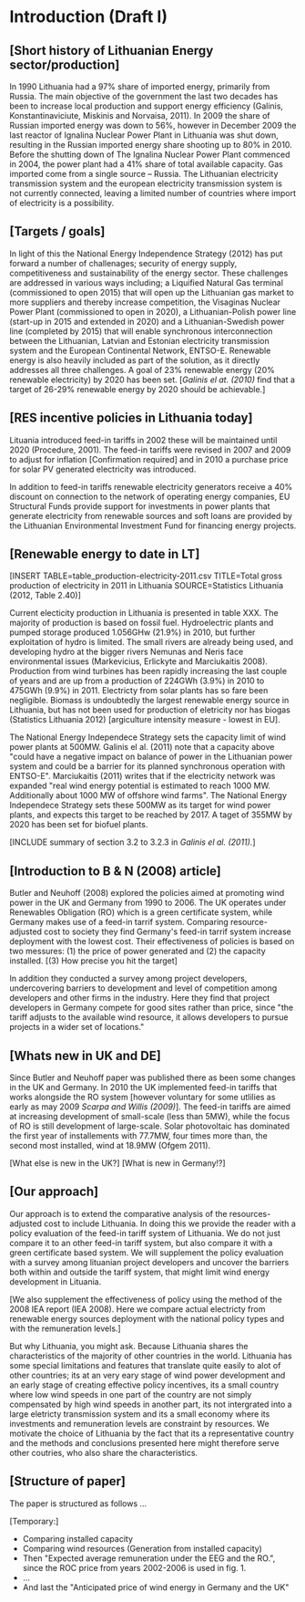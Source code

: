 # Introduction (Draft I)

## [Short history of Lithuanian Energy sector/production]
In 1990 Lithuania had a 97% share of imported energy, primarily from Russia. The main objective of the government the last two decades has been to increase local production and support energy efficiency (Galinis, Konstantinaviciute, Miskinis and Norvaisa, 2011). In 2009 the share of Russian imported energy was down to 56%, however in December 2009 the last reactor of Ignalina Nuclear Power Plant in Lithuania was shut down, resulting in the Russian imported energy share shooting up to 80% in 2010. Before the shutting down of The Ignalina Nuclear Power Plant commenced in 2004, the power plant had a 41% share of total available capacity. Gas imported come from a single source – Russia. The Lithuanian electricity transmission system and the european electricity transmission system is not currently connected, leaving a limited number of countries where import of electricity is a possibility.

## [Targets / goals]
In light of this the National Energy Independence Strategy (2012) has put forward a number of challenages; security of energy supply, competitiveness and sustainability of the energy sector. These challenges are addressed in various ways including; a Liquified Natural Gas terminal (commissioned to open 2015) that will open up the Lithuanian gas market to more suppliers and thereby increase competition, the Visaginas Nuclear Power Plant (commissioned to open in 2020), a Lithuanian-Polish power line (start-up in 2015 and extended in 2020) and a Lithuanian-Swedish power line (completed by 2015) that will enable synchronous interconnection between the Lithuanian, Latvian and Estonian electricity transmission system and the European Continental Network, ENTSO-E. 
Renewable energy is also heavily included as part of the solution, as it directly addresses all three challenges. A goal of 23% renewable energy (20% renewable electricity) by 2020 has been set. 
[*Galinis el at. (2010)* find that a target of 26-29% renewable energy by 2020 should be achievable.]

## [RES incentive policies in Lithuania today]
Lituania introduced feed-in tariffs in 2002 these will be maintained until 2020 (Procedure, 2001). The feed-in tariffs were revised in 2007 and 2009 to adjust for inflation [Confirmation required] and in 2010 a purchase price for solar PV generated electricity was introduced.

In addition to feed-in tariffs renewable electricity generators receive a 40% discount on connection to the network of operating energy companies, EU Structural Funds provide support for investments in power plants that generate electricity from renewable sources and soft loans are provided by the Lithuanian Environmental Investment Fund for financing energy projects.

## [Renewable energy to date in LT]
[INSERT TABLE=table_production-electricity-2011.csv TITLE=Total gross production of electricity in 2011 in Lithuania SOURCE=Statistics Lithuania (2012, Table 2.40)]

Current electicity production in Lithuania is presented in table XXX. The majority of production is based on fossil fuel. Hydroelectric plants and pumped storage produced 1.056GHw (21.9%) in 2010, but further exploitation of hydro is limited. The small rivers are already being used, and developing hydro at the bigger rivers Nemunas and Neris face environmental issues (Markevicius, Erlickyte and Marciukaitis 2008). Production from wind turbines has been rapidly increasing the last couple of years and are up from a production of 224GWh (3.9%) in 2010 to 475GWh (9.9%) in 2011. Electricty from solar plants has so fare been negligible. Biomass is undoubtedly the largest renewable energy source in Lithuania, but has not been used for production of eletricity nor has biogas (Statistics Lithuania 2012) [argiculture intensity measure - lowest in EU].

The National Energy Independece Strategy sets the capacity limit of wind power plants at 500MW. Galinis el al. (2011) note that a capacity above "could have a negative impact on balance of power in the Lithuanian power system and could be a barrier for its planned synchronous operation with ENTSO-E". Marciukaitis (2011) writes that if the electricity network was expanded "real wind energy potential is estimated to reach 1000 MW. Additionally about 1000 MW of offshore wind farms". The National Energy Independece Strategy sets these 500MW as its target for wind power plants, and expects this target to be reached by 2017. A taget of 355MW by 2020 has been set for biofuel plants.

[INCLUDE summary of section 3.2 to 3.2.3 in *Galinis el al. (2011).*]

## [Introduction to B & N (2008) article]
Butler and Neuhoff (2008) explored the policies aimed at promoting wind power in the UK and Germany from 1990 to 2006. The UK operates under Renewables Obligation (RO) which is a green certificate system, while Germany makes use of a feed-in tarrif system. Comparing resource-adjusted cost to society they find Germany's feed-in tarrif system increase deployment with the lowest cost. Their effectiveness of policies is based on two messures: (1) the price of power generated and (2) the capacity installed. [(3) How precise you hit the target]

In addition they conducted a survey among project developers, undercovering barriers to development and level of competition among developers and other firms in the industry. Here they find that project developers in Germany compete for good sites rather than price, since "the tariff adjusts to the available wind resource, it allows developers to pursue projects in a wider set of locations."

## [Whats new in UK and DE]
Since Butler and Neuhoff paper was published there as been some changes in the UK and Germany. 
In 2010 the UK implemented feed-in tariffs that works alongside the RO system [however voluntary for some utlilies as early as may 2009 *Scarpa and Willis (2009)*]. The feed-in tariffs are aimed at increasing development of small-scale (less than 5MW), while the focus of RO is still development of large-scale. Solar photovoltaic has dominated the first year of installements with 77.7MW, four times more than, the second most installed, wind at 18.9MW (Ofgem 2011).

[What else is new in the UK?]
[What is new in Germany!?]

## [Our approach]
Our approach is to extend the comparative analysis of the resources-adjusted cost to include Lithuania. In doing this we provide the reader with a policy evaluation of the feed-in tariff system of Lithuania. We do not just compare it to an other feed-in tariff system, but also compare it with a green certificate based system. We will supplement the policy evaluation with a survey among lituanian project developers and uncover the barriers both within and outside the tariff system, that might limit wind energy development in Lituania.

[We also supplement the effectiveness of policy using the method of the 2008 IEA report (IEA 2008). Here we compare actual electricty from renewable energy sources deployment with the national policy types and with the remuneration levels.]

But why Lithuania, you might ask. Because Lithuania shares the characteristics of the majority of other countries in the world. Lithuania has some special limitations and features that translate quite easily to alot of other countries; its at an very eary stage of wind power development and an early stage of creating effective policy incentives, its a small country where low wind speeds in one part of the country are not simply compensated by high wind speeds in another part, its not intergrated into a large eletricty transmission system and its a small economy where its investments and remuneration levels are constraint by resources. We motivate the choice of Lithuania by the fact that its a representative country and the methods and conclusions presented here might therefore serve other coutries, who also share the characteristics.

## [Structure of paper]
The paper is structured as follows …

[Temporary:]
* Comparing installed capacity
* Comparing wind resources (Generation from installed capacity)
* Then "Expected average remuneration under the EEG and the RO.", since the ROC price from years 2002-2006 is used in fig. 1.
* … 
* And last the "Anticipated price of wind energy in Germany and the UK" 
